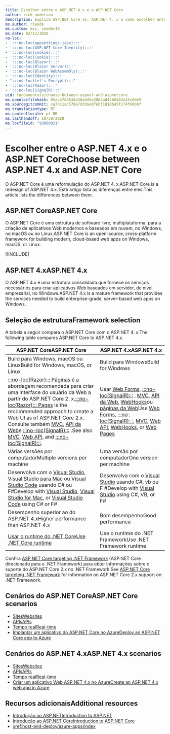 ```yaml
---
title: Escolher entre o ASP.NET 4.x e o ASP.NET Core
author: rick-anderson
description: Explica ASP.NET Core vs. ASP.NET 4. x e como escolher entre eles.
ms.author: riande
ms.custom: mvc, seodec18
ms.date: 02/12/2020
no-loc:
- ':::no-loc(appsettings.json):::'
- ':::no-loc(ASP.NET Core Identity):::'
- ':::no-loc(cookie):::'
- ':::no-loc(Cookie):::'
- ':::no-loc(Blazor):::'
- ':::no-loc(Blazor Server):::'
- ':::no-loc(Blazor WebAssembly):::'
- ':::no-loc(Identity):::'
- ":::no-loc(Let's Encrypt):::"
- ':::no-loc(Razor):::'
- ':::no-loc(SignalR):::'
uid: fundamentals/choose-between-aspnet-and-aspnetcore
ms.openlocfilehash: 95ac4784634d38add5e28644d42b0182e15c6de9
ms.sourcegitcommit: ca34c1ac578e7d3daa0febf1810ba5fc74f60bbf
ms.translationtype: MT
ms.contentlocale: pt-BR
ms.lasthandoff: 10/30/2020
ms.locfileid: "93060021"
---
```

# <a name="choose-between-aspnet-4x-and-aspnet-core"></a><span data-ttu-id="7e21e-103">Escolher entre o ASP.NET 4.x e o ASP.NET Core</span><span class="sxs-lookup"><span data-stu-id="7e21e-103">Choose between ASP.NET 4.x and ASP.NET Core</span></span>

<span data-ttu-id="7e21e-104">O ASP.NET Core é uma reformulação do ASP.NET 4. x.</span><span class="sxs-lookup"><span data-stu-id="7e21e-104">ASP.NET Core is a redesign of ASP.NET 4.x.</span></span> <span data-ttu-id="7e21e-105">Este artigo lista as diferenças entre eles.</span><span class="sxs-lookup"><span data-stu-id="7e21e-105">This article lists the differences between them.</span></span>

## <a name="aspnet-core"></a><span data-ttu-id="7e21e-106">ASP.NET Core</span><span class="sxs-lookup"><span data-stu-id="7e21e-106">ASP.NET Core</span></span>

<span data-ttu-id="7e21e-107">O ASP.NET Core é uma estrutura de software livre, multiplataforma, para a criação de aplicativos Web modernos e baseados em nuvem, no Windows, no macOS ou no Linux.</span><span class="sxs-lookup"><span data-stu-id="7e21e-107">ASP.NET Core is an open-source, cross-platform framework for building modern, cloud-based web apps on Windows, macOS, or Linux.</span></span>

[!INCLUDE[](~/includes/benefits.md)]

## <a name="aspnet-4x"></a><span data-ttu-id="7e21e-108">ASP.NET 4.x</span><span class="sxs-lookup"><span data-stu-id="7e21e-108">ASP.NET 4.x</span></span>

<span data-ttu-id="7e21e-109">O ASP.NET 4.x é uma estrutura consolidada que fornece os serviços necessários para criar aplicativos Web baseados em servidor, de nível empresarial, no Windows.</span><span class="sxs-lookup"><span data-stu-id="7e21e-109">ASP.NET 4.x is a mature framework that provides the services needed to build enterprise-grade, server-based web apps on Windows.</span></span>

## <a name="framework-selection"></a><span data-ttu-id="7e21e-110">Seleção de estrutura</span><span class="sxs-lookup"><span data-stu-id="7e21e-110">Framework selection</span></span>

<span data-ttu-id="7e21e-111">A tabela a seguir compara o ASP.NET Core com o ASP.NET 4. x.</span><span class="sxs-lookup"><span data-stu-id="7e21e-111">The following table compares ASP.NET Core to ASP.NET 4.x.</span></span>

| <span data-ttu-id="7e21e-112">ASP.NET Core</span><span class="sxs-lookup"><span data-stu-id="7e21e-112">ASP.NET Core</span></span> | <span data-ttu-id="7e21e-113">ASP.NET 4.x</span><span class="sxs-lookup"><span data-stu-id="7e21e-113">ASP.NET 4.x</span></span> |
|---|---|
|<span data-ttu-id="7e21e-114">Build para Windows, macOS ou Linux</span><span class="sxs-lookup"><span data-stu-id="7e21e-114">Build for Windows, macOS, or Linux</span></span>|<span data-ttu-id="7e21e-115">Build para Windows</span><span class="sxs-lookup"><span data-stu-id="7e21e-115">Build for Windows</span></span>|
|<span data-ttu-id="7e21e-116">[ :::no-loc(Razor)::: Páginas](xref:razor-pages/index) é a abordagem recomendada para criar uma interface do usuário da Web a partir do ASP.NET Core 2. x.</span><span class="sxs-lookup"><span data-stu-id="7e21e-116">[:::no-loc(Razor)::: Pages](xref:razor-pages/index) is the recommended approach to create a Web UI as of ASP.NET Core 2.x.</span></span> <span data-ttu-id="7e21e-117">Consulte também [MVC](xref:mvc/overview), [API da Web](xref:tutorials/first-web-api)e [:::no-loc(SignalR):::](xref:signalr/introduction) .</span><span class="sxs-lookup"><span data-stu-id="7e21e-117">See also [MVC](xref:mvc/overview), [Web API](xref:tutorials/first-web-api), and [:::no-loc(SignalR):::](xref:signalr/introduction).</span></span>|<span data-ttu-id="7e21e-118">Usar [Web Forms](/aspnet/web-forms), [:::no-loc(SignalR):::](/aspnet/signalr) , [MVC](/aspnet/mvc), [API da Web](/aspnet/web-api/), [WebHooks](/aspnet/webhooks/)ou [páginas da Web](/aspnet/web-pages)</span><span class="sxs-lookup"><span data-stu-id="7e21e-118">Use [Web Forms](/aspnet/web-forms), [:::no-loc(SignalR):::](/aspnet/signalr), [MVC](/aspnet/mvc), [Web API](/aspnet/web-api/), [WebHooks](/aspnet/webhooks/), or [Web Pages](/aspnet/web-pages)</span></span>|
|<span data-ttu-id="7e21e-119">Várias versões por computador</span><span class="sxs-lookup"><span data-stu-id="7e21e-119">Multiple versions per machine</span></span>|<span data-ttu-id="7e21e-120">Uma versão por computador</span><span class="sxs-lookup"><span data-stu-id="7e21e-120">One version per machine</span></span>|
|<span data-ttu-id="7e21e-121">Desenvolva com o [Visual Studio](https://visualstudio.microsoft.com/vs/), [Visual Studio para Mac](https://visualstudio.microsoft.com/vs/mac/) ou [Visual Studio Code](https://code.visualstudio.com/) usando C# ou F#</span><span class="sxs-lookup"><span data-stu-id="7e21e-121">Develop with [Visual Studio](https://visualstudio.microsoft.com/vs/), [Visual Studio for Mac](https://visualstudio.microsoft.com/vs/mac/), or [Visual Studio Code](https://code.visualstudio.com/) using C# or F#</span></span>|<span data-ttu-id="7e21e-122">Desenvolva com o [Visual Studio](https://visualstudio.microsoft.com/vs/) usando C#, vb ou F #</span><span class="sxs-lookup"><span data-stu-id="7e21e-122">Develop with [Visual Studio](https://visualstudio.microsoft.com/vs/) using C#, VB, or F#</span></span>|
|<span data-ttu-id="7e21e-123">Desempenho superior ao do ASP.NET 4.x</span><span class="sxs-lookup"><span data-stu-id="7e21e-123">Higher performance than ASP.NET 4.x</span></span>|<span data-ttu-id="7e21e-124">Bom desempenho</span><span class="sxs-lookup"><span data-stu-id="7e21e-124">Good performance</span></span>|
|[<span data-ttu-id="7e21e-125">Usar o runtime do .NET Core</span><span class="sxs-lookup"><span data-stu-id="7e21e-125">Use .NET Core runtime</span></span>](/dotnet/standard/choosing-core-framework-server)|<span data-ttu-id="7e21e-126">Use o runtime do .NET Framework</span><span class="sxs-lookup"><span data-stu-id="7e21e-126">Use .NET Framework runtime</span></span>|

<span data-ttu-id="7e21e-127">Confira [ASP.NET Core targeting .NET Framework](xref:index#target-framework) (ASP.NET Core direcionado para o .NET Framework) para obter informações sobre o suporte do ASP.NET Core 2.x no .NET Framework.</span><span class="sxs-lookup"><span data-stu-id="7e21e-127">See [ASP.NET Core targeting .NET Framework](xref:index#target-framework) for information on ASP.NET Core 2.x support on .NET Framework.</span></span>

## <a name="aspnet-core-scenarios"></a><span data-ttu-id="7e21e-128">Cenários do ASP.NET Core</span><span class="sxs-lookup"><span data-stu-id="7e21e-128">ASP.NET Core scenarios</span></span>

* [<span data-ttu-id="7e21e-129">Sites</span><span class="sxs-lookup"><span data-stu-id="7e21e-129">Websites</span></span>](xref:tutorials/first-mvc-app/index)
* [<span data-ttu-id="7e21e-130">APIs</span><span class="sxs-lookup"><span data-stu-id="7e21e-130">APIs</span></span>](xref:tutorials/first-web-api)
* [<span data-ttu-id="7e21e-131">Tempo real</span><span class="sxs-lookup"><span data-stu-id="7e21e-131">Real-time</span></span>](xref:signalr/introduction)
* [<span data-ttu-id="7e21e-132">Implantar um aplicativo do ASP.NET Core no Azure</span><span class="sxs-lookup"><span data-stu-id="7e21e-132">Deploy an ASP.NET Core app to Azure</span></span>](/azure/app-service/app-service-web-get-started-dotnet)

## <a name="aspnet-4x-scenarios"></a><span data-ttu-id="7e21e-133">Cenários do ASP.NET 4.x</span><span class="sxs-lookup"><span data-stu-id="7e21e-133">ASP.NET 4.x scenarios</span></span>

* [<span data-ttu-id="7e21e-134">Sites</span><span class="sxs-lookup"><span data-stu-id="7e21e-134">Websites</span></span>](/aspnet/mvc)
* [<span data-ttu-id="7e21e-135">APIs</span><span class="sxs-lookup"><span data-stu-id="7e21e-135">APIs</span></span>](/aspnet/web-api)
* [<span data-ttu-id="7e21e-136">Tempo real</span><span class="sxs-lookup"><span data-stu-id="7e21e-136">Real-time</span></span>](/aspnet/signalr)
* [<span data-ttu-id="7e21e-137">Criar um aplicativo Web ASP.NET 4.x no Azure</span><span class="sxs-lookup"><span data-stu-id="7e21e-137">Create an ASP.NET 4.x web app in Azure</span></span>](/azure/app-service/app-service-web-get-started-dotnet-framework)

## <a name="additional-resources"></a><span data-ttu-id="7e21e-138">Recursos adicionais</span><span class="sxs-lookup"><span data-stu-id="7e21e-138">Additional resources</span></span>

* [<span data-ttu-id="7e21e-139">Introdução ao ASP.NET</span><span class="sxs-lookup"><span data-stu-id="7e21e-139">Introduction to ASP.NET</span></span>](/aspnet/overview)
* [<span data-ttu-id="7e21e-140">Introdução ao ASP.NET Core</span><span class="sxs-lookup"><span data-stu-id="7e21e-140">Introduction to ASP.NET Core</span></span>](xref:index)
* <xref:host-and-deploy/azure-apps/index>
